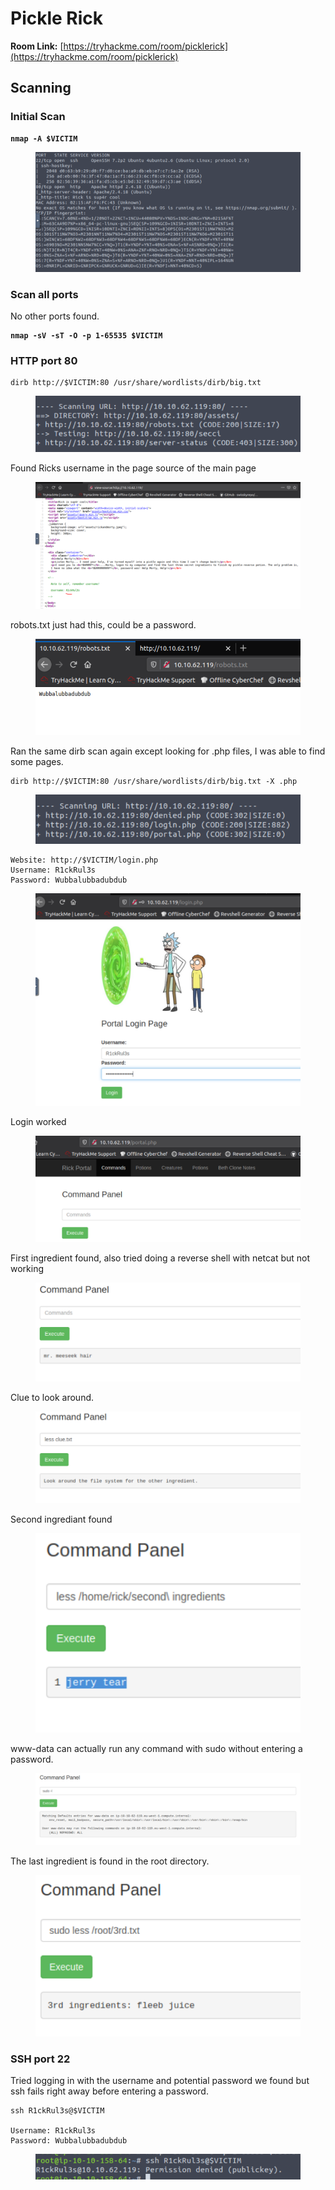 # Pickle Rick

**Room Link:** [https://tryhackme.com/room/picklerick](https://tryhackme.com/room/picklerick)



## Scanning

### Initial Scan

<pre><code><strong>nmap -A $VICTIM
</strong></code></pre>

<figure><img src="../../.gitbook/assets/image (26) (3).png" alt=""><figcaption></figcaption></figure>

### Scan all ports

No other ports found.

<pre><code><strong>nmap -sV -sT -O -p 1-65535 $VICTIM
</strong></code></pre>



### HTTP port 80

```
dirb http://$VICTIM:80 /usr/share/wordlists/dirb/big.txt
```

<figure><img src="../../.gitbook/assets/image (24) (5).png" alt=""><figcaption></figcaption></figure>

Found Ricks username in the page source of the main page

<figure><img src="../../.gitbook/assets/image (2) (2) (4).png" alt=""><figcaption></figcaption></figure>

robots.txt just had this, could be a password.

<figure><img src="../../.gitbook/assets/image (18) (2) (2) (1).png" alt=""><figcaption></figcaption></figure>

Ran the same dirb scan again except looking for .php files, I was able to find some pages.

```
dirb http://$VICTIM:80 /usr/share/wordlists/dirb/big.txt -X .php
```

<figure><img src="../../.gitbook/assets/image (4) (2) (3).png" alt=""><figcaption></figcaption></figure>

```
Website: http://$VICTIM/login.php
Username: R1ckRul3s
Password: Wubbalubbadubdub
```

<figure><img src="../../.gitbook/assets/image (22) (5) (1).png" alt=""><figcaption></figcaption></figure>

Login worked

<figure><img src="../../.gitbook/assets/image (6) (5) (2).png" alt=""><figcaption></figcaption></figure>

First ingredient found, also tried doing a reverse shell with netcat but not working

<figure><img src="../../.gitbook/assets/image (6) (2) (2) (1).png" alt=""><figcaption></figcaption></figure>

Clue to look around.

<figure><img src="../../.gitbook/assets/image (23) (1) (3) (1).png" alt=""><figcaption></figcaption></figure>

Second ingrediant found

<figure><img src="../../.gitbook/assets/image (21) (3) (1).png" alt=""><figcaption></figcaption></figure>

www-data can actually run any command with sudo without entering a password.&#x20;

<figure><img src="../../.gitbook/assets/image (1) (6) (3) (1).png" alt=""><figcaption></figcaption></figure>

The last ingredient is found in the root directory.

<figure><img src="../../.gitbook/assets/image (15) (3).png" alt=""><figcaption></figcaption></figure>

### SSH port 22

Tried logging in with the username and potential password we found but ssh fails right away before entering a password.

```
ssh R1ckRul3s@$VICTIM

Username: R1ckRul3s
Password: Wubbalubbadubdub
```

<figure><img src="../../.gitbook/assets/image (25) (3).png" alt=""><figcaption></figcaption></figure>
